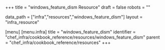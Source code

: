 +++
title = "windows_feature_dism Resource"
draft = false
robots = ""

data_path = ["infra","resources","windows_feature_dism"]
layout = "infra_resource"


[menu]
  [menu.infra]
    title = "windows_feature_dism"
    identifier = "chef_infra/cookbook_reference/resources/windows_feature_dism"
    parent = "chef_infra/cookbook_reference/resources"
+++

<!-- The contents of this page are automatically generated from the windows_feature_dism.yaml file in the data directory. -->
<!-- To suggest a change, edit the https://github.com/chef/chef/blob/master/lib/chef/resource/windows_feature_dism.rb file
      and submit a pull request to the https://github.com/chef/chef repository. -->
